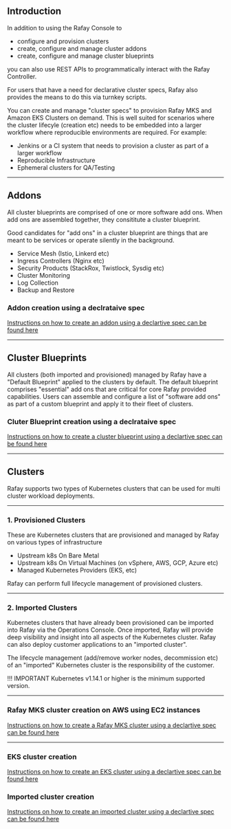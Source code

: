 ## Introduction


In addition to using the Rafay Console to
- configure and provision clusters
- create, configure and manage cluster addons
- create, configure and manage cluster blueprints

you can also use REST APIs to programmatically interact with the Rafay Controller.

For users that have a need for declarative cluster specs, Rafay also provides the means to do this via turnkey scripts.

You can create and manage "cluster specs" to provision Rafay MKS and Amazon EKS Clusters on demand. This is well suited for scenarios where the cluster lifecyle (creation etc) needs to be embedded into a larger workflow where reproducible environments are required. For example:

- Jenkins or a CI system that needs to provision a cluster as part of a larger workflow
- Reproducible Infrastructure
- Ephemeral clusters for QA/Testing


---
## Addons

All cluster blueprints are comprised of one or more software add ons. When add ons are assembled together, they consititute a cluster blueprint.

Good candidates for "add ons" in a cluster blueprint are things that are meant to be services or operate silently in the background.

- Service Mesh (Istio, Linkerd etc)
- Ingress Controllers (Nginx etc)
- Security Products (StackRox, Twistlock, Sysdig etc)
- Cluster Monitoring
- Log Collection
- Backup and Restore

### Addon creation using a declrataive spec

[ Instructions on how to create an addon using a declartive spec can be found here ](addon/README.md)


---
## Cluster Blueprints

All clusters (both imported and provisioned) managed by Rafay have a "Default Blueprint" applied to the clusters by default. The default blueprint comprises "essential" add ons that are critical for core Rafay provided capabilities.
Users can assemble and configure a list of "software add ons" as part of a custom blueprint and apply it to their fleet of clusters.

### Cluter Blueprint creation using a declrataive spec

[ Instructions on how to create a cluster blueprint using a declartive spec can be found here ](blueprint/README.md)

---
## Clusters

Rafay supports two types of Kubernetes clusters that can be used for multi cluster workload deployments.

---

### 1. Provisioned Clusters

These are Kubernetes clusters that are provisioned and managed by Rafay on various types of infrastructure

- Upstream k8s On Bare Metal
- Upstream k8s On Virtual Machines (on vSphere, AWS, GCP, Azure etc)
- Managed Kubernetes Providers (EKS, etc)

Rafay can perform full lifecycle management of provisioned clusters.

---

### 2. Imported Clusters

Kubernetes clusters that have already been provisioned can be imported into Rafay via the Operations Console. Once imported, Rafay will provide deep visibility and insight into all aspects of the Kubernetes cluster. Rafay can also deploy customer applications to an "imported cluster".

The lifecycle management (add/remove worker nodes, decommission etc) of an "imported" Kubernetes cluster is the responsibility of the customer.

!!! IMPORTANT
    Kubernetes v1.14.1 or higher is the minimum supported version.

---

### Rafay MKS cluster creation on AWS using EC2 instances

[ Instructions on how to create a Rafay MKS cluster using a declartive spec can be found here ](mks/README.md)


---

### EKS cluster creation

[ Instructions on how to create an EKS cluster using a declartive spec can be found here ](eks/README.md)


### Imported cluster creation

[ Instructions on how to create an imported cluster using a declartive spec can be found here ](imported/README.md)

